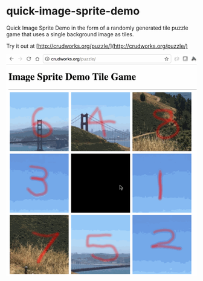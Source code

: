 # quick-image-sprite-demo
Quick Image Sprite Demo in the form of a randomly generated tile puzzle game that uses a single background image as tiles.

Try it out at [http://crudworks.org/puzzle/](http://crudworks.org/puzzle/)

![demo](tilegame.gif)
